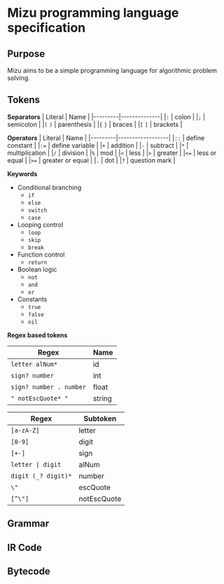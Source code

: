 # Mizu programming language specification

## Purpose

Mizu aims to be a simple programming language for algorithmic problem solving.

## Tokens

**Separators**
| Literal | Name         |
|---------|--------------|
|`:`      | colon        |
|`;`      | semicolon    |
|`(` `)`  | parenthesis  |
|`{` `}`  | braces       |
|`[` `]`  | brackets     |

**Operators**
| Literal | Name             |
|---------|------------------|
|`::`     | define constant  |
|`:=`     | define variable  |
|`+`      | addition         |
|`-`      | subtract         |
|`*`      | multiplication   |
|`/`      | division         |
|`%`      | mod              |
|`<`      | less             |
|`>`      | greater          |
|`<=`     | less or equal    |
|`>=`     | greater or equal |
|`.`      | dot              |
|`?`      | question mark    |

**Keywords**

- Conditional branching
    - `if`
    - `else`
    - `switch`
    - `case`
- Looping control
    - `loop`
    - `skip`
    - `break`
- Function control
    - `return`
- Boolean logic
    - `not`
    - `and`
    - `or`
- Constants
    - `true`
    - `false`
    - `nil`

**Regex based tokens**

| Regex                   | Name   |
|-------------------------|--------|
| `letter alNum*`         | id     |
| `sign? number`          | int    |
| `sign? number . number` | float  |
| `" notEscQuote* "`      | string |

| Regex               | Subtoken    |
|---------------------|-------------|
| `[a-zA-Z]`          | letter      |
| `[0-9]`             | digit       |
| `[+-]`              | sign        |
| `letter \| digit`   | alNum       |
| `digit (_? digit)*` | number      |
| `\"`                | escQuote    |
| `[^\"]`             | notEscQuote |

## Grammar

## IR Code

## Bytecode

